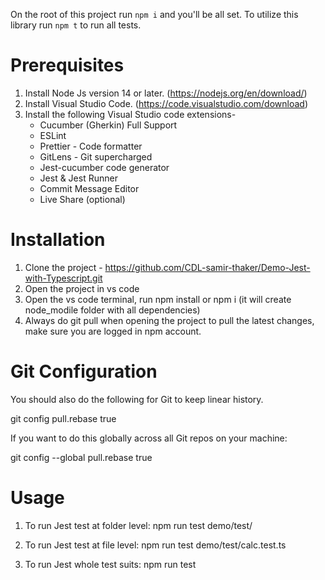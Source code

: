 On the root of this project run `npm i` and you'll be all set. To utilize this library run `npm t` to run all tests.

# Prerequisites

1. Install Node Js version 14 or later. (https://nodejs.org/en/download/)
2. Install Visual Studio Code. (https://code.visualstudio.com/download)
3. Install the following Visual Studio code extensions-
    - Cucumber (Gherkin) Full Support
    - ESLint
    - Prettier - Code formatter
    - GitLens - Git supercharged
    - Jest-cucumber code generator
    - Jest & Jest Runner
    - Commit Message Editor
    - Live Share (optional)

# Installation

1. Clone the project - https://github.com/CDL-samir-thaker/Demo-Jest-with-Typescript.git
2. Open the project in vs code
3. Open the vs code terminal, run npm install or npm i (it
   will create node_modile folder with all dependencies)
4. Always do git pull when opening the project to pull the latest changes, make sure you are logged in npm account.

# Git Configuration

You should also do the following for Git to keep linear history.

git config pull.rebase true

If you want to do this globally across all Git repos on your machine:

git config --global pull.rebase true

# Usage

1. To run Jest test at folder level:
   npm run test demo/test/

2. To run Jest test at file level:
   npm run test demo/test/calc.test.ts

3. To run Jest whole test suits:
   npm run test
